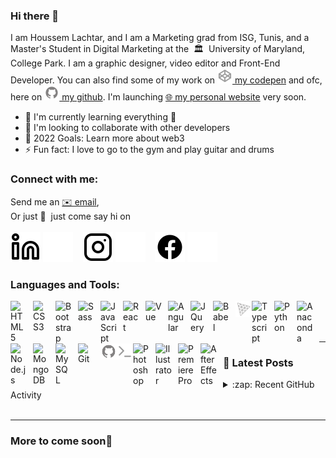 ### Hi there 👋

I am Houssem Lachtar, and I am a Marketing grad from ISG, Tunis, and a Master&apos;s Student in Digital Marketing at the &nbsp;🏛 &nbsp;University of Maryland, College Park. I am a graphic designer, video editor and Front-End Developer. You can also find some of my work on [<img alt="Codepen" width="24px" src="./img/codepen.svg" /> my codepen](https://codepen.io/houssem-lachtar) and ofc, here on [<img alt="Github" width="24px" src="./img/github.svg" /> my github](https://github.com/houssemlachtar). I&apos;m launching [🌐 my personal website](#) very soon.

- 🌱 I&apos;m currently learning everything 🤣
- 👯 I&apos;m looking to collaborate with other developers
- 🥅 2022 Goals: Learn more about web3
- ⚡ Fun fact: I love to go to the gym and play guitar and drums

### Connect with me:

Send me an [✉️ email](mailto:lachtarhoussem4@gmail.com),<br> Or just 💬&nbsp; just come say hi on<br><br>
[![Linkedin](./img/linkedin-light.svg)](https://www.linkedin.com/in/houssem-lachtar#gh-light-mode-only)
[![Linkedin](./img/linkedin-dark.svg)](https://www.linkedin.com/in/houssem-lachtar#gh-dark-mode-only)
&nbsp;&nbsp;
[![Instagram](./img/instagram-light.svg)](https://www.instagram.com/houssem_lachtar/?hl=en#gh-light-mode-only)
[![Instagram](./img/instagram-dark.svg)](https://www.instagram.com/houssem_lachtar/?hl=en#gh-dark-mode-only)
&nbsp;&nbsp;
[![Facebook](./img/facebook-light.svg)](https://www.facebook.com/music.camera.friends.goodtime.wildlife#gh-light-mode-only)
[![Facebook](./img/facebook-dark.svg)](https://www.facebook.com/music.camera.friends.goodtime.wildlife#gh-dark-mode-only)


### Languages and Tools:

<img align="left" alt="HTML5" width="26px" src="https://cdn.jsdelivr.net/gh/devicons/devicon/icons/html5/html5-original.svg" style="padding-right:10px;" />
<img align="left" alt="CSS3" width="26px" src="https://cdn.jsdelivr.net/gh/devicons/devicon/icons/css3/css3-original.svg" style="padding-right:10px;" />
<img align="left" alt="Bootstrap" width="26px" src="https://cdn.jsdelivr.net/gh/devicons/devicon/icons/bootstrap/bootstrap-original.svg" style="padding-right:10px;" />
<img align="left" alt="Sass" width="26px" src="https://cdn.jsdelivr.net/gh/devicons/devicon/icons/sass/sass-original.svg" style="padding-right:10px;" />
<img align="left" alt="JavaScript" width="26px" src="https://cdn.jsdelivr.net/gh/devicons/devicon/icons/javascript/javascript-original.svg" style="padding-right:10px;" />
<img align="left" alt="React" width="26px" src="https://cdn.jsdelivr.net/gh/devicons/devicon/icons/react/react-original.svg" style="padding-right:10px;" />
<img align="left" alt="Vue" width="26px" src="https://cdn.jsdelivr.net/gh/devicons/devicon/icons/vuejs/vuejs-original.svg" style="padding-right:10px;" />
<img align="left" alt="Angular" width="26px" src="https://cdn.jsdelivr.net/gh/devicons/devicon/icons/angularjs/angularjs-original.svg" style="padding-right:10px;" />
<img align="left" alt="JQuery" width="26px" src="https://cdn.jsdelivr.net/gh/devicons/devicon/icons/jquery/jquery-original.svg" style="padding-right:10px;" />
<img align="left" alt="Babel" width="26px" src="https://cdn.jsdelivr.net/gh/devicons/devicon/icons/babel/babel-original.svg" style="padding-right:10px;" />
<img align="left" alt="Three.js" width="26px" src="./img/threejs.svg" />
<img align="left" alt="Typescript" width="26px" src="https://cdn.jsdelivr.net/gh/devicons/devicon/icons/typescript/typescript-original.svg" style="padding-right:10px;" />
<img align="left" alt="Python" width="26px" src="https://cdn.jsdelivr.net/gh/devicons/devicon/icons/python/python-original.svg" style="padding-right:10px;" />
<img align="left" alt="Anaconda" width="26px" src="https://cdn.jsdelivr.net/gh/devicons/devicon/icons/anaconda/anaconda-original.svg" style="padding-right:10px;" />
<img align="left" alt="Node.js" width="26px" src="https://cdn.jsdelivr.net/gh/devicons/devicon/icons/nodejs/nodejs-original.svg" style="padding-right:10px;" />
<img align="left" alt="MongoDB" width="26px" src="https://cdn.jsdelivr.net/gh/devicons/devicon/icons/mongodb/mongodb-original.svg" style="padding-right:10px;" />
<img align="left" alt="MySQL" width="26px" src="https://cdn.jsdelivr.net/gh/devicons/devicon/icons/mysql/mysql-original.svg" style="padding-right:10px;" />
<img align="left" alt="Git" width="26px" src="https://cdn.jsdelivr.net/gh/devicons/devicon/icons/git/git-original.svg" style="padding-right:10px;" /><br>
<img align="left" alt="Github" width="26px" src="./img/github.svg" />
<img align="left" alt="Terminal" width="26px" src="./img/terminal.svg" />
<img align="left" alt="Photoshop" width="26px" src="https://cdn.jsdelivr.net/gh/devicons/devicon/icons/photoshop/photoshop-plain.svg" style="padding-right:10px;" />
<img align="left" alt="Illustrator" width="26px" src="https://cdn.jsdelivr.net/gh/devicons/devicon/icons/illustrator/illustrator-plain.svg" style="padding-right:10px;" />
<img align="left" alt="Premiere Pro" width="26px" src="https://cdn.jsdelivr.net/gh/devicons/devicon/icons/premierepro/premierepro-plain.svg" style="padding-right:10px;" />
<img align="left" alt="After Effects" width="26px" src="https://cdn.jsdelivr.net/gh/devicons/devicon/icons/aftereffects/aftereffects-plain.svg" style="padding-right:10px;" />

<br>
<br>

---
### 📕 Latest Posts

<details>
  <summary>:zap: Recent GitHub Activity</summary>
  
<!--START_SECTION:activity-->
1. 🎉 Designed my first project, a drum pad player with full control, plus adding animation on each and every drum element, source code in [houssemlachtar
/Drums-It-Yourself](https://github.com/houssemlachtar/Drums-It-Yourself), with simple html, css and js with no librabry needed.
2. 💪 Had the opportunity to work with The Blaze, a french band, i had actually to work on a service that animates or interacts with any implemented music or song, their new full album will be published in this service once the site is published. Note that this [repository](https://github.com/houssemlachtar/Wavy-Sounds) is only a prototype and the work is still on.
<!--END_SECTION:activity-->

</details>

<br />

---
### More to come soon👋
